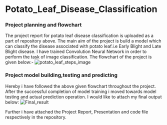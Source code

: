 # Potato_Leaf_Disease_Classification

### Project planning and flowchart
The project report for potato leaf disease classification is uploaded as a part of repository above.
The main aim of the project is build a model which can classify the disease associated with potato leaf.i.e Early Blight and Late Blight disease.
I have trained Convolution Neural Network in order to perform the task of image classification.
The flowchart of the project is given below:-
![potato_leaf_steps_image](https://user-images.githubusercontent.com/60823367/134221160-3da87b66-e176-4996-a4d3-b796b9faf17e.png)

### Project model building,testing and predicting
Hereby i have followed the above given flowchart throughout the project.
After the successful completion of model training i moved towards model testing and actual prediction operation.
I would like to attach my final output below:
![Final_result](https://user-images.githubusercontent.com/60823367/134222273-c32d6cc6-2045-40be-8489-022a315efc11.png)

Further i have attached the Project Report, Presentation and code file respectively in the repository.
